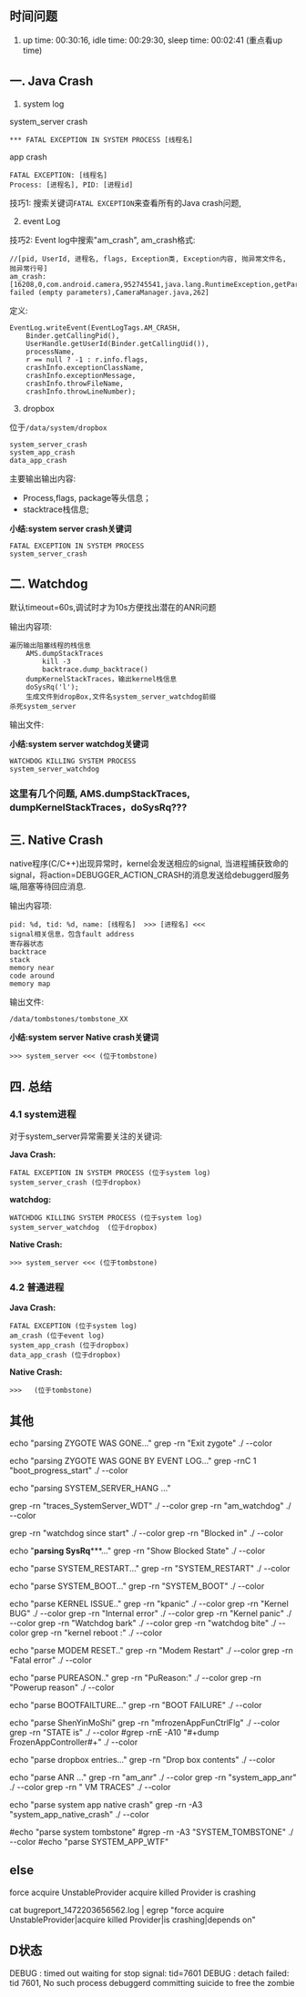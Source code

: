 ## 时间问题

1. up time: 00:30:16, idle time: 00:29:30, sleep time: 00:02:41 (重点看up time)


## 一. Java Crash

1. system log

system_server crash

    *** FATAL EXCEPTION IN SYSTEM PROCESS [线程名]

app crash

    FATAL EXCEPTION: [线程名]
    Process: [进程名], PID: [进程id]

技巧1: 搜索关键词`FATAL EXCEPTION`来查看所有的Java crash问题,


2. event Log

技巧2: Event log中搜索"am_crash", am_crash格式:

    //[pid, UserId, 进程名, flags, Exception类, Exception内容, 抛异常文件名, 抛异常行号]
    am_crash: [16208,0,com.android.camera,952745541,java.lang.RuntimeException,getParameters failed (empty parameters),CameraManager.java,262]

定义:

    EventLog.writeEvent(EventLogTags.AM_CRASH,
        Binder.getCallingPid(),
        UserHandle.getUserId(Binder.getCallingUid()),
        processName,
        r == null ? -1 : r.info.flags,
        crashInfo.exceptionClassName,
        crashInfo.exceptionMessage,
        crashInfo.throwFileName,
        crashInfo.throwLineNumber);

3. dropbox

位于`/data/system/dropbox`

    system_server_crash
    system_app_crash
    data_app_crash

主要输出输出内容:

- Process,flags, package等头信息；
- stacktrace栈信息;


**小结:system server crash关键词**

    FATAL EXCEPTION IN SYSTEM PROCESS
    system_server_crash


## 二. Watchdog

默认timeout=60s,调试时才为10s方便找出潜在的ANR问题

输出内容项:

    遍历输出阻塞线程的栈信息
        AMS.dumpStackTraces
            kill -3
            backtrace.dump_backtrace()
        dumpKernelStackTraces，输出kernel栈信息
        doSysRq('l');
        生成文件到dropBox,文件名system_server_watchdog前缀
    杀死system_server

输出文件:


**小结:system server watchdog关键词**

    WATCHDOG KILLING SYSTEM PROCESS
    system_server_watchdog


### 这里有几个问题, AMS.dumpStackTraces, dumpKernelStackTraces，doSysRq???

## 三. Native Crash

native程序(C/C++)出现异常时，kernel会发送相应的signal, 当进程捕获致命的signal，将action=DEBUGGER_ACTION_CRASH的消息发送给debuggerd服务端,阻塞等待回应消息.

输出内容项:

    pid: %d, tid: %d, name: [线程名]  >>> [进程名] <<<
    signal相关信息，包含fault address
    寄存器状态
    backtrace
    stack
    memory near
    code around
    memory map

输出文件:

`/data/tombstones/tombstone_XX`

**小结:system server Native crash关键词**

    >>> system_server <<< (位于tombstone)

## 四. 总结

### 4.1 system进程

对于system_server异常需要关注的关键词:

**Java Crash:**

    FATAL EXCEPTION IN SYSTEM PROCESS (位于system log)
    system_server_crash (位于dropbox)

**watchdog:**

    WATCHDOG KILLING SYSTEM PROCESS (位于system log)
    system_server_watchdog  (位于dropbox)

**Native Crash:**

    >>> system_server <<< (位于tombstone)

### 4.2 普通进程

**Java Crash:**

    FATAL EXCEPTION (位于system log)
    am_crash (位于event log)
    system_app_crash (位于dropbox)
    data_app_crash (位于dropbox)

**Native Crash:**

    >>>   (位于tombstone)




## 其他


echo "parsing ZYGOTE WAS GONE..."
grep -rn "Exit zygote" ./ --color

echo "parsing ZYGOTE WAS GONE BY EVENT LOG..."
grep -rnC 1 "boot_progress_start" ./ --color



echo "parsing SYSTEM_SERVER_HANG ..."

grep -rn "traces_SystemServer_WDT" ./ --color
grep -rn "am_watchdog" ./ --color

grep -rn "watchdog since start" ./ --color
grep -rn "Blocked in" ./ --color

echo "**********parsing SysRq*************..."
grep -rn "Show Blocked State" ./ --color


echo "parse SYSTEM_RESTART..."
grep -rn "SYSTEM_RESTART" ./ --color

echo "parse SYSTEM_BOOT..."
grep -rn "SYSTEM_BOOT" ./ --color

echo "parse KERNEL ISSUE.."
grep -rn "kpanic" ./ --color
grep -rn "Kernel BUG" ./ --color
grep -rn "Internal error" ./ --color
grep -rn "Kernel panic" ./ --color
grep -rn "Watchdog bark" ./ --color
grep -rn "watchdog bite" ./ --color
grep -rn "kernel reboot     :" ./ --color

echo "parse MODEM RESET.."
grep -rn "Modem Restart" ./ --color
grep -rn "Fatal error" ./ --color

echo "parse PUREASON.."
grep -rn "PuReason:" ./ --color
grep -rn "Powerup reason" ./ --color

echo "parse BOOTFAILTURE..."
grep -rn "BOOT FAILURE" ./ --color


echo "parse ShenYinMoShi"
grep -rn "mfrozenAppFunCtrlFlg" ./ --color
grep -rn "STATE is" ./ --color
#grep -rnE -A10 "#+dump FrozenAppController#+" ./ --color

echo "parse dropbox entries..."
grep -rn "Drop box contents" ./ --color

echo "parse ANR ..."
grep -rn "am_anr" ./ --color
grep -rn "system_app_anr" ./ --color
grep -rn " VM TRACES" ./ --color

echo "parse system app native crash"
grep -rn -A3 "system_app_native_crash" ./ --color

#echo "parse system tombstone"
#grep -rn -A3 "SYSTEM_TOMBSTONE" ./ --color
#echo "parse SYSTEM_APP_WTF"


## else

force acquire UnstableProvider
acquire killed Provider
is crashing

cat bugreport_1472203656562.log | egrep "force acquire UnstableProvider|acquire killed Provider|is crashing|depends on"

## D状态

DEBUG : timed out waiting for stop signal: tid=7601
DEBUG : detach failed: tid 7601, No such process
debuggerd committing suicide to free the zombie
